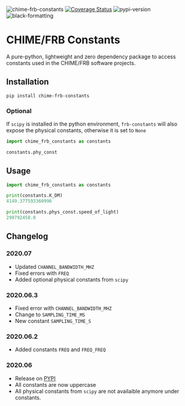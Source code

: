 
![chime-frb-constants](https://github.com/CHIMEFRB/frb-constants/workflows/chime-frb-constants/badge.svg)
[![Coverage Status](https://coveralls.io/repos/github/CHIMEFRB/frb-constants/badge.svg?branch=master&t=2TpXqG)](https://coveralls.io/github/CHIMEFRB/frb-constants?branch=master)
![pypi-version](https://img.shields.io/pypi/v/chime-frb-constants)
![black-formatting](https://img.shields.io/badge/code%20style-black-000000.svg)
# CHIME/FRB Constants
A pure-python, lightweight and zero dependency package to access constants used in the CHIME/FRB software projects.

## Installation
```
pip install chime-frb-constants
```

### Optional
If `scipy` is installed in the python environment, `frb-constants` will also expose the physical constants, otherwise it is set to `None`
```python
import chime_frb_constants as constants

constants.phy_const
```

## Usage
```python
import chime_frb_constants as constants

print(constants.K_DM)
4149.377593360996

print(constants.phys_const.speed_of_light)
299792458.0
```

## Changelog

### 2020.07
  - Updated `CHANNEL_BANDWIDTH_MHZ`
  - Fixed errors with `FREQ`
  - Added optional physical constants from `scipy`

### 2020.06.3
  - Fixed error with `CHANNEL_BANDWIDTH_MHZ`
  - Change to `SAMPLING_TIME_MS`
  - New constant `SAMPLING_TIME_S`

### 2020.06.2
  - Added constants `FREQ` and `FREQ_FREQ`

### 2020.06
  - Release on [PYPI](https://pypi.org/project/chime-frb-constants/)
  - All constants are now uppercase
  - All physical constants from `scipy` are not availaible anymore under constants.
